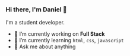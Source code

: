 ### Hi there, I'm Daniel 👋

I'm a student developer.

- 🔭 I’m currently working on **Full Stack**
- 🌱 I’m currently learning `html`, `css`, `javascript`
- 💬 Ask me about anything


